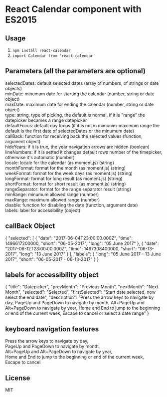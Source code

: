 # React Calendar component with ES2015



## Usage

1. `npm install react-calendar`
2. `import Calendar from 'react-calendar'`

## Parameters (all the parameters are optional)

selectedDates: default selected dates (array of numbers, of strings or date objects)        
minDate: minumum date for starting the calendar (number, string or date object)      
maxDate: maximum date for ending the calendar (number, string or date object)    
type: string, type of picking, the default is normal, if it is "range" the datepicker becames a range datepicker  
defaultFocus: default day focus (if it is not in mimunim-maximum range the default is the first date of selectedDates or the minumum date)  
callBack: function for receiving back the selected values (function, argument object)  
hideYears: if it is true, the year navigation arrows are hidden (boolean)  
lineNumbers: if it is setted it changes default rows number of the timepicker, otherwise it's automatic (number)  
locale: locale for the calendar (as moment.js) (string)  
monthFormat: format for the month (as moment.js)  (string)  
weekFormat: format for the week days (as moment.js)  (string)  
longFormat: format for long result (as moment.js)  (string)  
shortFormat: format for short result (as moment.js)  (string)  
rangeSeparator: format for the range separator result (string)  
minRange: minumum allowed range (number)  
maxRange: maximum allowed range (number)  
disable: function for disabling the date (function, argument date)  
labels: label for accessibility (object)  


## callBack Object
{
  "selected": [
    {
      "date": "2017-06-04T23:00:00.000Z",
      "time": 1496617200000,
      "short": "06-05-2017",
      "long": "05 June 2017"
    },
    {
      "date": "2017-06-12T23:00:00.000Z",
      "time": 1497308400000,
      "short": "06-13-2017",
      "long": "13 June 2017"
    }
  ],
  "labels": {
    "long": "05 June 2017 - 13 June 2017",
    "short": "06-05-2017 - 06-13-2017"
  }
}

## labels for accessibility object

{
  "title": "Datepicker",
  "prevMonth": "Previous Month",
  "nextMonth": "Next Month",
  "selected": "Selected",
  "firstSelected": "Start date selected, now select the end date",
  "description": "Press the arrow keys to navigate by day, PageUp and PageDown to navigate by month, Alt+PageUp and Alt+PageDown to navigate by year, Home and End to jump to the beginning or end of the current week, Escape to cancel or select a date range"
}

## keyboard navigation features
Press the arrow keys to navigate by day,  
PageUp and PageDown to navigate by month,  
Alt+PageUp and Alt+PageDown to navigate by year,  
Home and End to jump to the beginning or end of the current week,  
Escape to cancel


## License

MIT
